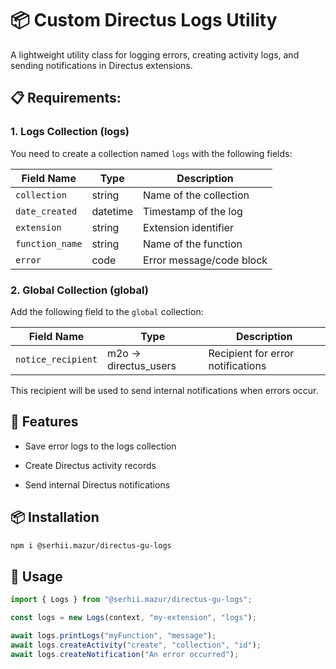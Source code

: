 # 📦 Custom Directus Logs Utility

A lightweight utility class for logging errors, creating activity logs, and sending notifications in Directus extensions.

## 📋 Requirements:

### 1. Logs Collection (logs)

You need to create a collection named `logs` with the following fields:

| Field Name      | Type     | Description              |
| --------------- | -------- | ------------------------ |
| `collection`    | string   | Name of the collection   |
| `date_created`  | datetime | Timestamp of the log     |
| `extension`     | string   | Extension identifier     |
| `function_name` | string   | Name of the function     |
| `error`         | code     | Error message/code block |

### 2. Global Collection (global)

Add the following field to the `global` collection:

| Field Name         | Type                 | Description                       |
| ------------------ | -------------------- | --------------------------------- |
| `notice_recipient` | m2o → directus_users | Recipient for error notifications |

This recipient will be used to send internal notifications when errors occur.

## 🚀 Features

-   Save error logs to the logs collection

-   Create Directus activity records

-   Send internal Directus notifications

## 📦 Installation

```bash
npm i @serhii.mazur/directus-gu-logs
```

## 🧩 Usage

```ts
import { Logs } from "@serhii.mazur/directus-gu-logs";

const logs = new Logs(context, "my-extension", "logs");

await logs.printLogs("myFunction", "message");
await logs.createActivity("create", "collection", "id");
await logs.createNotification("An error occurred");
```
